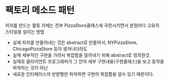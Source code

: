 # 팩토리 메소드 패턴
피자를 만드는 활동 자체는 전부 PizzaStore클래스에 국한시키면서 분점마다 고유의 스타일을 살리는 방법
- 실제 피자를 만들어내는 것은 abstract로 만들어서, NYPizzaStore, ChicagoPizzaStore 등이 생겨나더라도
- 실제 세부적인 구현을 가려서 복잡함을 덜어내기 위해 abstract로 정의한것.
- 실제로 클라이언트 프로그래머가 그 안의 세부 구현내용(구현클래스)을 보고 동작을 파악하는 것이 아닌
- 새로운 인터페이스의 반환형만 파악하면 구현의 복잡함을 덜수 있기 때문이다.
